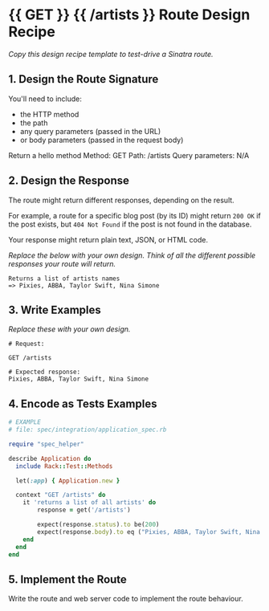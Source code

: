# {{ GET }} {{ /artists }} Route Design Recipe

_Copy this design recipe template to test-drive a Sinatra route._

## 1. Design the Route Signature

You'll need to include:
  * the HTTP method
  * the path
  * any query parameters (passed in the URL)
  * or body parameters (passed in the request body)

Return a hello method
  Method: GET
  Path: /artists
  Query parameters: N/A

## 2. Design the Response

The route might return different responses, depending on the result.

For example, a route for a specific blog post (by its ID) might return `200 OK` if the post exists, but `404 Not Found` if the post is not found in the database.

Your response might return plain text, JSON, or HTML code. 

_Replace the below with your own design. Think of all the different possible responses your route will return._

```
Returns a list of artists names 
=> Pixies, ABBA, Taylor Swift, Nina Simone

```

## 3. Write Examples

_Replace these with your own design._

```
# Request:

GET /artists

# Expected response:
Pixies, ABBA, Taylor Swift, Nina Simone

```


## 4. Encode as Tests Examples

```ruby
# EXAMPLE
# file: spec/integration/application_spec.rb

require "spec_helper"

describe Application do
  include Rack::Test::Methods

  let(:app) { Application.new }

  context "GET /artists" do
    it 'returns a list of all artists' do
        response = get('/artists')

        expect(response.status).to be(200)
        expect(response.body).to eq ("Pixies, ABBA, Taylor Swift, Nina Simone")
    end
  end
end
```

## 5. Implement the Route

Write the route and web server code to implement the route behaviour.
